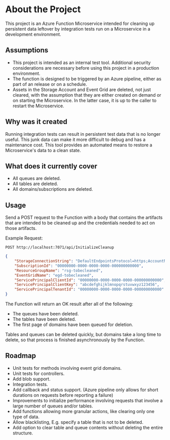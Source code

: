 # About the Project

This project is an Azure Function Microservice intended for cleaning up persistent data leftover by integration tests run on a Microservice in a development environment.

## Assumptions

- This project is intended as an internal test tool. Additional security considerations are necessary before using this project in a production environment.
- The function is designed to be triggered by an Azure pipeline, either as part of an release or on a schedule.
- Assets in the Storage Account and Event Grid are deleted, not just cleared, with the assumption that they are either created on demand or on starting the Microservice. In the latter case, it is up to the caller to restart the Microservice.

## Why was it created

Running integration tests can result in persistent test data that is no longer useful. This junk data can make it more difficult to debug and has a maintenance cost.
This tool provides an automated means to restore a Microservice's data to a clean state.

## What does it currently cover

- All queues are deleted.
- All tables are deleted.
- All domains/subscriptions are deleted.

## Usage

Send a POST request to the Function with a body that contains the artifacts that are intended to be cleaned up and the credentials needed to act on those artifacts.

Example Request:

`POST http://localhost:7071/api/InitializeCleanup`

``` json
{
    "StorageConnectionString": "DefaultEndpointsProtocol=https;AccountName=testaccount;AccountKey=abcdefghijklmnopqrstuvwxyzABCDEFGHIJKLMNOPQRSTUVWXYZ0123456789012345678901234567890123==;EndpointSuffix=core.windows.net",
    "SubscriptionId": "00000000-0000-0000-0000-000000000000",
    "ResourceGroupName": "rsg-tobecleaned",
    "EventGridName": "egd-tobecleaned",
    "ServicePrincipalClientId": "00000000-0000-0000-0000-000000000000",
    "ServicePrincipalClientKey": "abcdefghijklmnopqrstuvwxyz123456",
    "ServicePrincipalTenantId": "00000000-0000-0000-0000-000000000000"
}
```

The Function will return an OK result after all of the following:

- The queues have been deleted.
- The tables have been deleted.
- The first page of domains have been queued for deletion.

Tables and queues can be deleted quickly, but domains take a long time to delete, so that process is finished asynchronously by the Function.

## Roadmap

- Unit tests for methods involving event grid domains.
- Unit tests for controllers.
- Add blob support.
- Integration tests.
- Add callback and status support. (Azure pipeline only allows for short durations on requests before reporting a failure)
- Improvements to initialize performance involving requests that involve a large number of queues and/or tables.
- Add functions allowing more granular actions, like clearing only one type of data.
- Allow blacklisting, E.g. specify a table that is not to be deleted.
- Add option to clear table and queue contents without deleting the entire structure.
